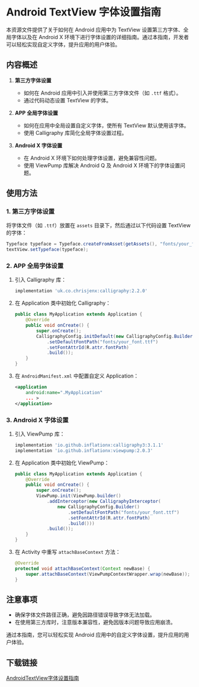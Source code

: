 # Android TextView 字体设置指南

本资源文件提供了关于如何在 Android 应用中为 TextView 设置第三方字体、全局字体以及在 Android X 环境下进行字体设置的详细指南。通过本指南，开发者可以轻松实现自定义字体，提升应用的用户体验。

## 内容概述

1. **第三方字体设置**
   - 如何在 Android 应用中引入并使用第三方字体文件（如 `.ttf` 格式）。
   - 通过代码动态设置 TextView 的字体。

2. **APP 全局字体设置**
   - 如何在应用中全局设置自定义字体，使所有 TextView 默认使用该字体。
   - 使用 Calligraphy 库简化全局字体设置过程。

3. **Android X 字体设置**
   - 在 Android X 环境下如何处理字体设置，避免兼容性问题。
   - 使用 ViewPump 库解决 Android Q 及 Android X 环境下的字体设置问题。

## 使用方法

### 1. 第三方字体设置

将字体文件（如 `.ttf`）放置在 `assets` 目录下，然后通过以下代码设置 TextView 的字体：

```java
Typeface typeface = Typeface.createFromAsset(getAssets(), "fonts/your_font.ttf");
textView.setTypeface(typeface);
```

### 2. APP 全局字体设置

1. 引入 Calligraphy 库：
   ```gradle
   implementation 'uk.co.chrisjenx:calligraphy:2.2.0'
   ```

2. 在 Application 类中初始化 Calligraphy：
   ```java
   public class MyApplication extends Application {
       @Override
       public void onCreate() {
           super.onCreate();
           CalligraphyConfig.initDefault(new CalligraphyConfig.Builder()
               .setDefaultFontPath("fonts/your_font.ttf")
               .setFontAttrId(R.attr.fontPath)
               .build());
       }
   }
   ```

3. 在 `AndroidManifest.xml` 中配置自定义 Application：
   ```xml
   <application
       android:name=".MyApplication"
       ... >
   </application>
   ```

### 3. Android X 字体设置

1. 引入 ViewPump 库：
   ```gradle
   implementation 'io.github.inflationx:calligraphy3:3.1.1'
   implementation 'io.github.inflationx:viewpump:2.0.3'
   ```

2. 在 Application 类中初始化 ViewPump：
   ```java
   public class MyApplication extends Application {
       @Override
       public void onCreate() {
           super.onCreate();
           ViewPump.init(ViewPump.builder()
               .addInterceptor(new CalligraphyInterceptor(
                   new CalligraphyConfig.Builder()
                       .setDefaultFontPath("fonts/your_font.ttf")
                       .setFontAttrId(R.attr.fontPath)
                       .build()))
               .build());
       }
   }
   ```

3. 在 Activity 中重写 `attachBaseContext` 方法：
   ```java
   @Override
   protected void attachBaseContext(Context newBase) {
       super.attachBaseContext(ViewPumpContextWrapper.wrap(newBase));
   }
   ```

## 注意事项

- 确保字体文件路径正确，避免因路径错误导致字体无法加载。
- 在使用第三方库时，注意版本兼容性，避免因版本问题导致应用崩溃。

通过本指南，您可以轻松实现 Android 应用中的自定义字体设置，提升应用的用户体验。

## 下载链接

[AndroidTextView字体设置指南](https://pan.quark.cn/s/24a6e302b329)